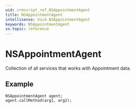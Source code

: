 ```yaml
---
uid: crmscript_ref_NSAppointmentAgent
title: NSAppointmentAgent
intellisense: Void.NSAppointmentAgent
keywords: NSAppointmentAgent
so.topic: reference
---
```


# NSAppointmentAgent

Collection of all services that works with Appointment data.

## Example

```crmscript
NSAppointmentAgent agent;
agent.callMethod(arg1, arg2);
```
